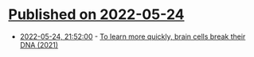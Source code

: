 # [Published on 2022-05-24](index.md)

* [2022-05-24, 21:52:00](https://news.ycombinator.com/item?id=31497918) - [To learn more quickly, brain cells break their DNA (2021)](https://www.quantamagazine.org/brain-cells-break-their-dna-to-learn-more-quickly-20210830/)
